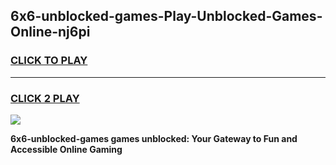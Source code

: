 
## 6x6-unblocked-games-Play-Unblocked-Games-Online-nj6pi
<h3>
<a href="https://premium76.site?title=6x6-unblocked-games&ref=25A">CLICK TO PLAY</a></h3>
<hr>

<h3>
<a href="https://premium76.site?title=6x6-unblocked-games&ref=25A">CLICK 2 PLAY</a>
  
</h3>

<a href="https://premium76.site?title=6x6-unblocked-games&ref=25A"><img src="https://clearcache.store/games.png"></a>


**6x6-unblocked-games games unblocked: Your Gateway to Fun and Accessible Online Gaming**
